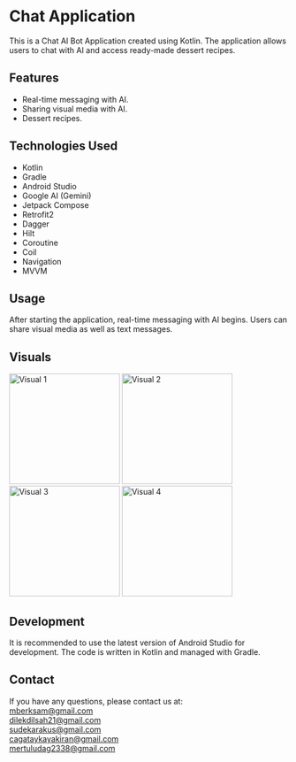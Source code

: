 # Chat Application

This is a Chat AI Bot Application created using Kotlin. The application allows users to chat with AI and access ready-made dessert recipes.

## Features

- Real-time messaging with AI.
- Sharing visual media with AI.
- Dessert recipes.

## Technologies Used
- Kotlin <br>
- Gradle <br>
- Android Studio <br>
- Google AI (Gemini) <br>
- Jetpack Compose <br>
- Retrofit2 <br>
- Dagger <br>
- Hilt <br>
- Coroutine <br>
- Coil <br>
- Navigation <br>
- MVVM <br>

## Usage
After starting the application, real-time messaging with AI begins. Users can share visual media as well as text messages.

## Visuals

<img src="https://github.com/dilekdilsahozkan/ChatApplication/assets/95809835/e3255f5d-c1df-4bb7-8957-f39cfe56e1f5" alt="Visual 1" width="200">
<img src="https://github.com/dilekdilsahozkan/ChatApplication/assets/95809835/f1a76db7-67e2-494a-ae2b-fb618811e8b8" alt="Visual 2" width="200">
<img src="https://github.com/dilekdilsahozkan/ChatApplication/assets/95809835/5e63ef34-f910-4e27-8714-4baec1068977" alt="Visual 3" width="200">
<img src="https://github.com/dilekdilsahozkan/ChatApplication/assets/95809835/0fa80c4d-888b-4c20-9554-683ea57eb41c" alt="Visual 4" width="200">

## Development
It is recommended to use the latest version of Android Studio for development. The code is written in Kotlin and managed with Gradle.

## Contact
If you have any questions, please contact us at: <br>
mberksam@gmail.com <br>
dilekdilsah21@gmail.com <br>
sudekarakus@gmail.com <br>
cagataykayakiran@gmail.com <br>
mertuludag2338@gmail.com <br>

